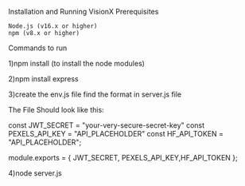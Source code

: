 Installation and Running VisionX
Prerequisites

    Node.js (v16.x or higher)
    npm (v8.x or higher)

Commands to run

1)npm install (to install the node modules)

2)npm install express

3)create the env.js file find the format in server.js file 

The File Should look like this:

const JWT_SECRET = "your-very-secure-secret-key"
const PEXELS_API_KEY = "API_PLACEHOLDER"
const HF_API_TOKEN = "API_PLACEHOLDER";

module.exports =  { JWT_SECRET, PEXELS_API_KEY,HF_API_TOKEN };

4)node server.js

